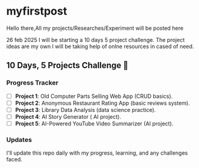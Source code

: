 # myfirstpost
Hello there,All my projects/Researches/Experiment will be posted here

26 feb 2025 I will be  starting a 10 days 5 project challenge. The project ideas are my own I will be taking help of onlne resources in cased of need.

## 10 Days, 5 Projects Challenge 🚀

### Progress Tracker
- [ ] **Project 1**: Old Computer Parts Selling Web App (CRUD basics).  
- [ ] **Project 2**: Anonymous Restaurant Rating App (basic reviews system).
- [ ] **Project 3**: Library Data Analysis (data science practice).
- [ ] **Project 4**: AI Story Generator ( AI project).
- [ ] **Project 5**: AI-Powered YouTube Video Summarizer (AI project).

### Updates
I'll update this repo daily with my progress, learning, and any challenges faced.  
